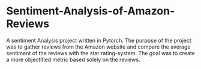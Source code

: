 # Sentiment-Analysis-of-Amazon-Reviews
A sentiment Analysis project written in Pytorch. The purpose of the project was to gather reviews from the Amazon website and compare the average sentiment of the reviews with the star rating-system. The goal was to create a more objectified metric based solely on the reviews.
